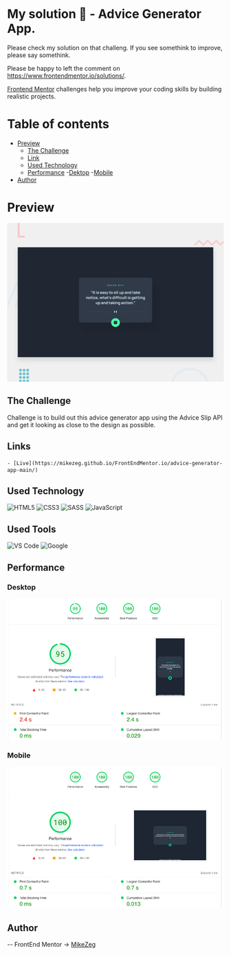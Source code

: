 # My solution 👋 - Advice Generator App. 

Please check my solution on that challeng. If you see somethink to improve, please say somethink.

Please be happy to left the comment on https://www.frontendmentor.io/solutions/. 

[Frontend Mentor](https://www.frontendmentor.io) challenges help you improve your coding skills by building realistic projects.

# Table of contents
- [Preview](#overview)
    - [The Challenge](#The-challenge)
    - [Link](#Links)
    - [Used Technology](#Used-Technology)
    - [Performance](###Performance)
        -[Dektop](###Desktop)
        -[Mobile]()
- [Author](#Author)

# Preview

![Preview](./design/desktop-preview.jpg)


## The Challenge

Challenge is to build out this advice generator app using the Advice Slip API and get it looking as close to the design as possible.

## Links
    
    - [Live](https://mikezeg.github.io/FrontEndMentor.io/advice-generator-app-main/)

## Used Technology

![HTML5](https://img.shields.io/badge/html5-%23E34F26.svg?style=for-the-badge&logo=html5&logoColor=white) ![CSS3](https://img.shields.io/badge/css3-%231572B6.svg?style=for-the-badge&logo=css3&logoColor=white)
![SASS](https://img.shields.io/badge/SASS-hotpink.svg?style=for-the-badge&logo=SASS&logoColor=white)
![JavaScript](https://img.shields.io/badge/JavaScript%20-%23F7DF1E.svg?style=for-the-badge&logo=javascript&logoColor=black)

## Used Tools
![VS Code](https://img.shields.io/badge/VS%20Code-0078d7.svg?style=for-the-badge&logo=visual-studio-code&logoColor=white) ![Google](https://img.shields.io/badge/google-DA4437?style=for-the-badge&logo=google&logoColor=white)


## Performance
### Desktop
![deskopt-performance](./design/Screenshot%202024-01-08%20at%2016.52.20.png)
### Mobile
![mobile-performance](./design/Screenshot%202024-01-08%20at%2016.52.03.png)

## Author
 -- FrontEnd Mentor -> [MikeZeg](https://www.frontendmentor.io/profile/MikeZeg)